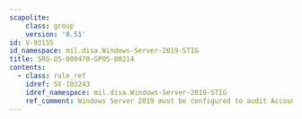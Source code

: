 ```yaml
---
scapolite:
    class: group
    version: '0.51'
id: V-93155
id_namespace: mil.disa.Windows-Server-2019-STIG
title: SRG-OS-000470-GPOS-00214
contents:
  - class: rule_ref
    idref: SV-103243
    idref_namespace: mil.disa.Windows-Server-2019-STIG
    ref_comment: Windows Server 2019 must be configured to audit Account Log ...
---
```


